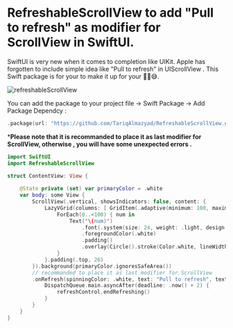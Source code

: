 # RefreshableScrollView to add "Pull to refresh" as modifier for ScrollView in SwiftUI.

SwiftUI is very new when it comes to completion like UIKit. Apple has forgotten to include simple idea like "Pull to refresh" in UIScrollView . 
This Swift package is for your to make it up for your ✌🏻😅. 

![refreshableScrollView](https://user-images.githubusercontent.com/34104180/119067744-618cc280-b9eb-11eb-9066-8364f54bddb4.gif)


You can add the package to your project file -> Swift Package -> Add Package Dependcy :

```swift
.package(url: "https://github.com/TariqAlmazyad/RefreshableScrollView.git")
```


***Please note that it is recommanded to place it as last modifier for ScrollView, otherwise , you will have some unexpected errors .**

```swift
import SwiftUI
import RefreshableScrollView

struct ContentView: View {
    
    @State private (set) var primaryColor = .white
    var body: some View {
        ScrollView(.vertical, showsIndicators: false, content: {
            LazyVGrid(columns: [ GridItem(.adaptive(minimum: 100, maximum: 200)), ]) {
                ForEach(0..<100) { num in
                    Text("\(num)")
                        .font(.system(size: 24, weight: .light, design: .rounded))
                        .foregroundColor(.white)
                        .padding()
                        .overlay(Circle().stroke(Color.white, lineWidth: 0.2))
                }
            }.padding(.top, 26)
        }).background(primaryColor.ignoresSafeArea())
        // recommanded to place it as last modifier for ScrollView 
        .onRefresh(spinningColor: .white, text: "Pull to refresh", textColor: .white, backgroundColor: primaryColor) { refreshControl in
            DispatchQueue.main.asyncAfter(deadline: .now() + 2) {
                refreshControl.endRefreshing()
            }
        }
    }
}

```
